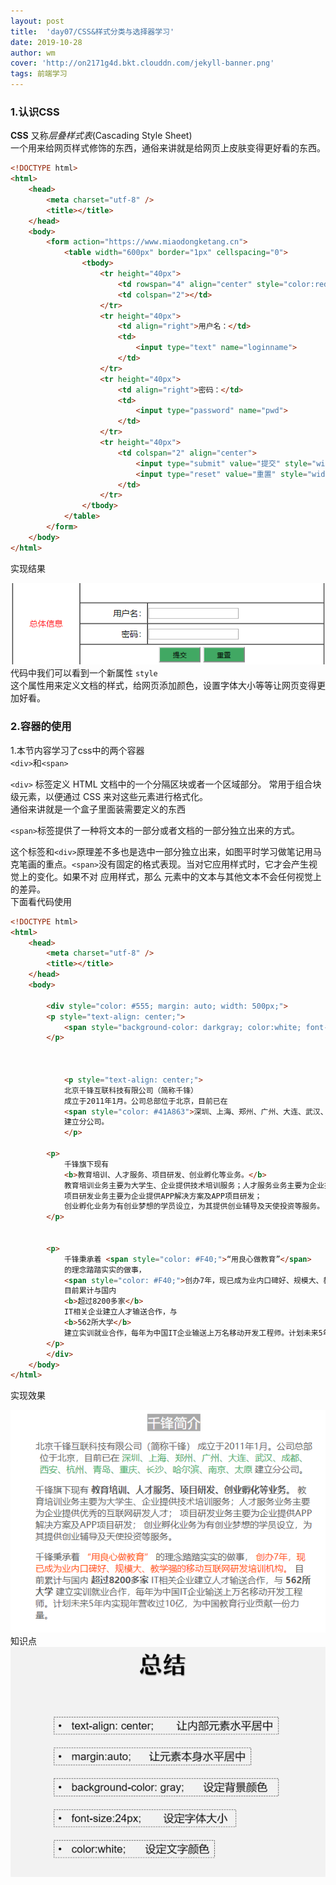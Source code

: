```yaml
---
layout: post
title:  'day07/CSS&样式分类与选择器学习'
date: 2019-10-28
author: wm
cover: 'http://on2171g4d.bkt.clouddn.com/jekyll-banner.png'
tags: 前端学习
---
```




### 1.认识CSS
**CSS** 又称*层叠样式表*(Cascading Style Sheet)
<br>
一个用来给网页样式修饰的东西，通俗来讲就是给网页上皮肤变得更好看的东西。

```HTML
<!DOCTYPE html>
<html>
	<head>
		<meta charset="utf-8" />
		<title></title>
	</head>
	<body>
		<form action="https://www.miaodongketang.cn">
			<table width="600px" border="1px" cellspacing="0">
				<tbody>
					<tr height="40px">
						<td rowspan="4" align="center" style="color:red;">总体信息</td>
						<td colspan="2"></td>
					</tr>
					<tr height="40px">
						<td align="right">用户名：</td>
						<td>
							<input type="text" name="loginname">
						</td>
					</tr>
					<tr height="40px">
						<td align="right">密码：</td>
						<td>
							<input type="password" name="pwd">
						</td>
					</tr>
					<tr height="40px">
						<td colspan="2" align="center">
							<input type="submit" value="提交" style="width: 80px; height:30px; background-color: #41A863;">                                    
							<input type="reset" value="重置" style="width: 80px; height:30px; background-color: #41A863;">
						</td>
					</tr>
				</tbody>
			</table>
		</form>
	</body>
</html>
```
实现结果

![avatar](/assets/img//css认识表格.png)
<br>
代码中我们可以看到一个新属性 ``style``<br>
这个属性用来定义文档的样式，给网页添加颜色，设置字体大小等等让网页变得更加好看。



### 2.容器的使用
1.本节内容学习了css中的两个容器
<br>
``<div>``和``<span>``

``<div>`` 标签定义 HTML 文档中的一个分隔区块或者一个区域部分。
常用于组合块级元素，以便通过 CSS 来对这些元素进行格式化。
<br>通俗来讲就是一个盒子里面装需要定义的东西

``<span>``标签提供了一种将文本的一部分或者文档的一部分独立出来的方式。

这个标签和``<div>``原理差不多也是选中一部分独立出来，如图平时学习做笔记用马克笔画的重点。``<span>``没有固定的格式表现。当对它应用样式时，它才会产生视觉上的变化。如果不对 <span> 应用样式，那么 <span> 元素中的文本与其他文本不会任何视觉上的差异。
<br>
下面看代码使用

```HTML
<!DOCTYPE html>
<html>
	<head>
		<meta charset="utf-8" />
		<title></title>
	</head>
	<body>
		
		<div style="color: #555; margin: auto; width: 500px;">
		<p style="text-align: center;">
			<span style="background-color: darkgray; color:white; font-size: 24px;">千锋简介</span>
		</p>
		
		
		
			<p style="text-align: center;">
			北京千锋互联科技有限公司（简称千锋）
			成立于2011年1月。公司总部位于北京，目前已在
			<span style="color: #41A863">深圳、上海、郑州、广州、大连、武汉、成都、西安、杭州、青岛、重庆、长沙、哈尔滨、南京、太原</span>
			建立分公司。
			</p>
		
		<p>
			千锋旗下现有
			<b>教育培训、人才服务、项目研发、创业孵化等业务。</b>
			教育培训业务主要为大学生、企业提供技术培训服务；人才服务业务主要为企业提供优秀的互联网研发人才；
			项目研发业务主要为企业提供APP解决方案及APP项目研发；
			创业孵化业务为有创业梦想的学员设立，为其提供创业辅导及天使投资等服务。
		</p>
		
		
		<p>
			千锋秉承着 <span style="color: #F40;">“用良心做教育”</span>
			的理念踏踏实实的做事，
			<span style="color: #F40;">创办7年，现已成为业内口碑好、规模大、教学强的移动互联网研发培训机构。</span>
			目前累计与国内
			<b>超过8200多家</b>
			IT相关企业建立人才输送合作，与
			<b>562所大学</b>
			建立实训就业合作，每年为中国IT企业输送上万名移动开发工程师。计划未来5年内实现年营收过10亿，为中国教育行业贡献一份力量。
		</p>
		</div>
	</body>
</html>
```
实现效果

![avatar](/assets/img//容器结果.png)
知识点
![avatar](/assets/img//容器知识点.png)